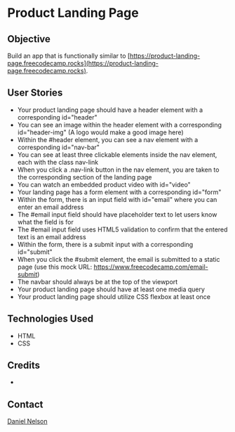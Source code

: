 # Product Landing Page

## Objective

Build an app that is functionally similar to [https://product-landing-page.freecodecamp.rocks](https://product-landing-page.freecodecamp.rocks).

## User Stories

- Your product landing page should have a header element with a corresponding id="header"
- You can see an image within the header element with a corresponding id="header-img" (A logo would make a good image here)
- Within the #header element, you can see a nav element with a corresponding id="nav-bar"
- You can see at least three clickable elements inside the nav element, each with the class nav-link
- When you click a .nav-link button in the nav element, you are taken to the corresponding section of the landing page
- You can watch an embedded product video with id="video"
- Your landing page has a form element with a corresponding id="form"
- Within the form, there is an input field with id="email" where you can enter an email address
- The #email input field should have placeholder text to let users know what the field is for
- The #email input field uses HTML5 validation to confirm that the entered text is an email address
- Within the form, there is a submit input with a corresponding id="submit"
- When you click the #submit element, the email is submitted to a static page (use this mock URL: https://www.freecodecamp.com/email-submit)
- The navbar should always be at the top of the viewport
- Your product landing page should have at least one media query
- Your product landing page should utilize CSS flexbox at least once

## Technologies Used

- HTML
- CSS

## Credits

-

## Contact

[Daniel Nelson](https://www.linkedin.com/in/daniel-nelson-9151a6212/)

<!-- FONTAWESOME -->

<i class="fa-solid fa-cannabis"></i>
<i class="fa-solid fa-joint"></i>
<i class="fa-brands fa-linkedin-in"></i>
<i class="fa-brands fa-github"></i>
